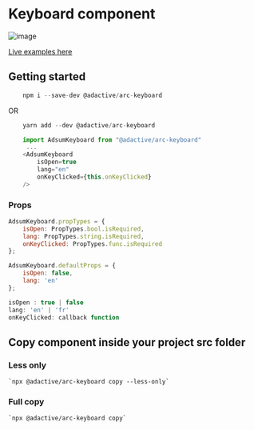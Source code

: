 # Keyboard component

![image](https://user-images.githubusercontent.com/8574893/40049349-257a9756-5867-11e8-92f1-fc8b811ca5ab.png)

[Live examples here](https://adactivesas.github.io/adsum-react-components/packages/adsum-keyboard/examples/index.html)

## Getting started

```javascript
    npm i --save-dev @adactive/arc-keyboard
```
OR
```javascript
    yarn add --dev @adactive/arc-keyboard
```

```javascript
    import AdsumKeyboard from "@adactive/arc-keyboard"
     ...
    <AdsumKeyboard 
        isOpen=true 
        lang="en" 
        onKeyClicked={this.onKeyClicked} 
    />
```

### Props
 
```javascript
AdsumKeyboard.propTypes = {
    isOpen: PropTypes.bool.isRequired,
    lang: PropTypes.string.isRequired,
    onKeyClicked: PropTypes.func.isRequired
};

AdsumKeyboard.defaultProps = {
    isOpen: false,
    lang: 'en'
};
```

```javascript
isOpen : true | false
lang: 'en' | 'fr'
onKeyClicked: callback function
```

## Copy component inside your project src folder  

### Less only
    `npx @adactive/arc-keyboard copy --less-only`
    
### Full copy
    `npx @adactive/arc-keyboard copy`